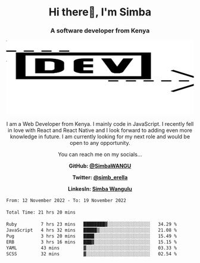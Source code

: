 
<h1 align="center"> Hi there👋, I'm Simba</h1>
<h3 align="center">A software developer from Kenya</h3>

<img src="/arrow-svgrepo-com.svg" margin="auto" width="100%" height="200px">


<p align="center">I am a Web Developer from Kenya. I mainly code in JavaScript. I recently fell in love with React and React Native and I look forward to adding even more knowledge in future. I am currently looking for my next role and would be open to any opportunity.</p>

<p align="center">You can reach me on my socials... </p>

<div align="center">

__<p>  GitHub: [@SimbaWANGU](https://github.com/SimbaWANGU)__  </p>
__<p> Twitter: [@simb_erella](https://twitter.com/simb_erella)__ </p>
__<p> LinkesIn: [Simba Wangulu](https://www.linkedin.com/in/simba-wangulu/)__ </p>

</div>

<!--START_SECTION:waka-->

```text
From: 12 November 2022 - To: 19 November 2022

Total Time: 21 hrs 20 mins

Ruby         7 hrs 23 mins   ████████▓░░░░░░░░░░░░░░░░   34.29 %
JavaScript   4 hrs 32 mins   █████▒░░░░░░░░░░░░░░░░░░░   21.08 %
Pug          3 hrs 20 mins   ████░░░░░░░░░░░░░░░░░░░░░   15.49 %
ERB          3 hrs 16 mins   ███▓░░░░░░░░░░░░░░░░░░░░░   15.15 %
YAML         43 mins         ▓░░░░░░░░░░░░░░░░░░░░░░░░   03.33 %
SCSS         32 mins         ▓░░░░░░░░░░░░░░░░░░░░░░░░   02.54 %
```

<!--END_SECTION:waka-->
